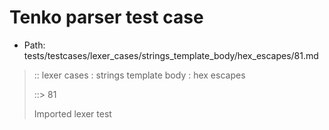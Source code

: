 # Tenko parser test case

- Path: tests/testcases/lexer_cases/strings_template_body/hex_escapes/81.md

> :: lexer cases : strings template body : hex escapes
>
> ::> 81
>
> Imported lexer test
>
> <template body> incomplete hex character 2

## FAIL

## Input

`````js
`${"-->"}\xaq${"<--"}`
`````

## Output

_Note: the whole output block is auto-generated. Manual changes will be overwritten!_

Below follow outputs in four parsing modes: sloppy mode, strict mode script goal, module goal, web compat mode (always sloppy).

Note that the output parts are auto-generated by the test runner to reflect actual result.

### Sloppy mode

Parsed with script goal and as if the code did not start with strict mode header.

`````
throws: Parser error!
  Template contained an illegal escape, these are only allowed in _tagged_ templates in >=ES2018

`${"-->"}\xaq${"<--"}`
        ^^^^^^^------- error
`````

### Strict mode

Parsed with script goal but as if it was starting with `"use strict"` at the top.

_Output same as sloppy mode._

### Module goal

Parsed with the module goal.

_Output same as sloppy mode._

### Web compat mode

Parsed in sloppy script mode but with the web compat flag enabled.

_Output same as sloppy mode._
